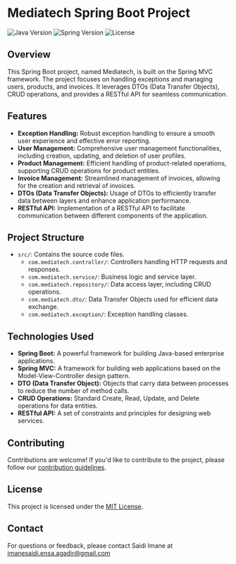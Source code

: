 
# Mediatech Spring Boot Project

![Java Version](https://img.shields.io/badge/Java-19%2B-green)
![Spring Version](https://img.shields.io/badge/Spring-3.0.2-blue)
![License](https://img.shields.io/badge/License-MIT-yellow)

## Overview

This Spring Boot project, named Mediatech, is built on the Spring MVC framework. The project focuses on handling exceptions and managing users, products, and invoices. It leverages DTOs (Data Transfer Objects), CRUD operations, and provides a RESTful API for seamless communication.

## Features

- **Exception Handling:** Robust exception handling to ensure a smooth user experience and effective error reporting.
- **User Management:** Comprehensive user management functionalities, including creation, updating, and deletion of user profiles.
- **Product Management:** Efficient handling of product-related operations, supporting CRUD operations for product entities.
- **Invoice Management:** Streamlined management of invoices, allowing for the creation and retrieval of invoices.
- **DTOs (Data Transfer Objects):** Usage of DTOs to efficiently transfer data between layers and enhance application performance.
- **RESTful API:** Implementation of a RESTful API to facilitate communication between different components of the application.

## Project Structure

- `src/`: Contains the source code files.
  - `com.mediatech.controller/`: Controllers handling HTTP requests and responses.
  - `com.mediatech.service/`: Business logic and service layer.
  - `com.mediatech.repository/`: Data access layer, including CRUD operations.
  - `com.mediatech.dto/`: Data Transfer Objects used for efficient data exchange.
  - `com.mediatech.exception/`: Exception handling classes.

## Technologies Used

- **Spring Boot:** A powerful framework for building Java-based enterprise applications.
- **Spring MVC:** A framework for building web applications based on the Model-View-Controller design pattern.
- **DTO (Data Transfer Object):** Objects that carry data between processes to reduce the number of method calls.
- **CRUD Operations:** Standard Create, Read, Update, and Delete operations for data entities.
- **RESTful API:** A set of constraints and principles for designing web services.

## Contributing

Contributions are welcome! If you'd like to contribute to the project, please follow our [contribution guidelines](CONTRIBUTING.md).

## License

This project is licensed under the [MIT License](LICENSE.md).

## Contact

For questions or feedback, please contact Saidi Imane at imanesaidi.ensa.agadir@gmail.com

